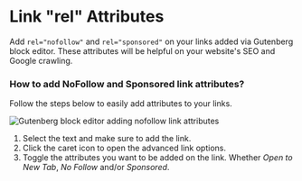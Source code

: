 # Link "rel" Attributes

Add `rel="nofollow"` and `rel="sponsored"` on your links added via Gutenberg block editor. These attributes will be helpful on your website's SEO and Google crawling.

### How to add NoFollow and Sponsored link attributes?

Follow the steps below to easily add attributes to your links.

![Gutenberg block editor adding nofollow link attributes](https://cldup.com/65FL5Cl9zI.gif)

1. Select the text and make sure to add the link.
2. Click the caret icon to open the advanced link options.
3. Toggle the attributes you want to be added on the link. Whether _Open to New Tab_, _No Follow_ and/or _Sponsored_.